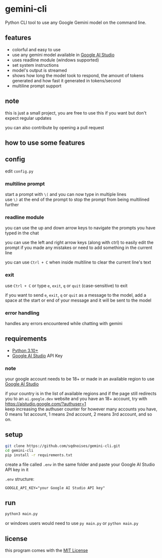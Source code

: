 # gemini-cli
Python CLI tool to use any Google Gemini model on the command line.

## features
- colorful and easy to use
- use any gemini model available in [Google AI Studio](https://aistudio.google.com)
- uses readline module (windows supported)
- set system instructions
- model's output is streamed
- shows how long the model took to respond, the amount of tokens generated and how fast it generated in tokens/second
- multiline prompt support

## note
this is just a small project, you are free to use this if you want but don't expect regular updates

you can also contribute by opening a pull request

## how to use some features
## config
edit `config.py`

### multiline prompt
start a prompt with `\(` and you can now type in multiple lines
<br>
use `\)` at the end of the prompt to stop the prompt from being multilined further

### readline module
you can use the up and down arrow keys to navigate the prompts you have typed in the chat

you can use the left and right arrow keys (along with ctrl) to easily edit the prompt if you made any mistakes or need to add something in the current line

you can use `Ctrl + C` when inside multiline to clear the current line's text

### exit
use `Ctrl + C` or type `e`, `exit`, `q` or `quit` (case-sensitive) to exit

if you want to send `e`, `exit`, `q` or `quit` as a message to the model, add a space at the start or end of your message and it will be sent to the model

### error handling
handles any errors encountered while chatting with gemini 

## requirements
- [Python 3.10+](https://python.org)
- [Google AI Studio](https://aistudio.google.com) API Key

### note
your google account needs to be 18+ or made in an available region to use [Google AI Studio](https://aistudio.google.com)

if your country is in the list of available regions and if the page still redirects you to an `ai.google.dev` website and you have an 18+ account, try with https://aistudio.google.com/?authuser=1
<br>
keep increasing the authuser counter for however many accounts you have, 0 means 1st account, 1 means 2nd account, 2 means 3rd account, and so on.

## setup
```sh
git clone https://github.com/sqdnoises/gemini-cli.git
cd gemini-cli
pip install -r requirements.txt
```

create a file called `.env` in the same folder and paste your Google AI Studio API key in it


`.env` structure:
```properties
GOOGLE_API_KEY="your Google AI Studio API key"
```

## run
```sh
python3 main.py
```
or windows users would need to use `py main.py` or `python main.py`

## license
this program comes with the [MIT License](LICENSE)